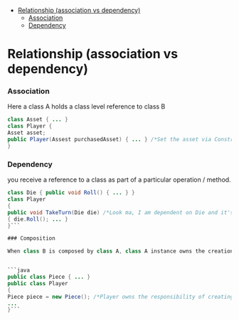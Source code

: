 <!-- toc -->

- [Relationship (association vs dependency)](#Relationship-association-vs-dependency)
    + [Association](#Association)
    + [Dependency](#Dependency)

<!-- tocstop -->
# Relationship (association vs dependency)

### Association

Here a class A holds a class level reference to class B

```java
class Asset { ... }
class Player {
Asset asset;
public Player(Assest purchasedAsset) { ... } /*Set the asset via Constructor or a setter*/
}
```

### Dependency

you receive a reference to a class as part of a particular operation / method. 

```java
class Die { public void Roll() { ... } }
class Player
{
public void TakeTurn(Die die) /*Look ma, I am dependent on Die and it's Roll method to do my work*/
{ die.Roll(); ... }
}```

### Composition

When class B is composed by class A, class A instance owns the creation or controls lifetime of instance of class B. 


```java
public class Piece { ... }
public class Player
{
Piece piece = new Piece(); /*Player owns the responsibility of creating the Piece*/
...
}```